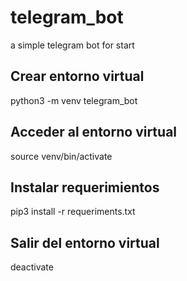 # telegram_bot
a simple telegram bot for start

## Crear entorno virtual
python3 -m venv telegram_bot

## Acceder al entorno virtual
source venv/bin/activate

## Instalar requerimientos
pip3 install -r requeriments.txt

## Salir del entorno virtual
deactivate
